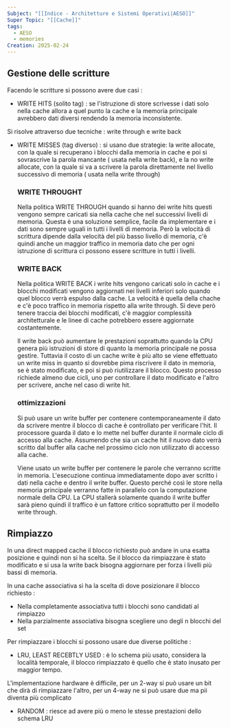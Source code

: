 ```yaml
---
Subject: "[[Indice - Architetture e Sistemi Operativi|AESO]]"
Super Topic: "[[Cache]]"
tags:
  - AESO
  - memories
Creation: 2025-02-24
---
```

## Gestione delle scritture

Facendo le scritture si possono avere due casi :

- WRITE HITS (solito tag) : se l'istruzione di store scrivesse i dati solo nella cache allora a quel punto la cache e la memoria principale avrebbero dati diversi rendendo la memoria inconsistente.

Si risolve attraverso due tecniche : write through e write back

- WRITE MISSES (tag diverso) : si usano due strategie: la write allocate, con la quale si recuperano i blocchi dalla memoria in cache e poi si sovrascrive la parola mancante ( usata nella write back), e la no write allocate, con la quale si va a scrivere la parola direttamente nel livello successivo di memoria ( usata nella write through)
    
    ### WRITE THROUGHT
    
    Nella politica WRITE THROUGH quando si hanno dei write hits questi vengono sempre caricati sia nella cache che nel successivi livelli di memoria. Questa è una soluzione semplice, facile da implementare e i dati sono sempre uguali in tutti i livelli di memoria. Però la velocità di scrittura dipende dalla velocità del più basso livello di memoria, c'è quindi anche un maggior traffico in memoria dato che per ogni istruzione di scrittura ci possono essere scritture in tutti i livelli.
    
    ### WRITE BACK
    
    Nella politica WRITE BACK i write hits vengono caricati solo in cache e i blocchi modificati vengono aggiornati nei livelli inferiori solo quando quel blocco verrà espulso dalla cache. La velocità è quella della chache e c'è poco traffico in memoria rispetto alla write through. Si deve però tenere traccia dei blocchi modificati, c'è maggior complessità architetturale e le linee di cache potrebbero essere aggiornate costantemente.
    
    Il write back può aumentare le prestazioni soprattutto quando la CPU genera più istruzioni di store di quanto la memoria principale ne possa gestire. Tuttavia il costo di un cache write è più alto se viene effettuato un write miss in quanto si dovrebbe pima riscrivere il dato in memoria, se è stato modificato, e poi si può riutilizzare il blocco. Questo processo richiede almeno due cicli, uno per controllare il dato modificato e l'altro per scrivere, anche nel caso di write hit.
    
    ### ottimizzazioni
    
    Si può usare un write buffer per contenere contemporaneamente il dato da scrivere mentre il blocco di cache è controllato per verificare l'hit. Il processore guarda il dato e lo mette nel buffer durante il normale ciclo di accesso alla cache. Assumendo che sia un cache hit il nuovo dato verrà scritto dal buffer alla cache nel prossimo ciclo non utilizzato di accesso alla cache.
    
    Viene usato un write buffer per contenere le parole che verranno scritte in memoria. L'esecuzione continua immediatamente dopo aver scritto i dati nella cache e dentro il write buffer. Questo perché così le store nella memoria principale verranno fatte in parallelo con la computazione normale della CPU. La CPU stallerà solamente quando il write buffer sarà pieno quindi il traffico è un fattore critico soprattutto per il modello write through.
    

## Rimpiazzo

In una direct mapped cache il blocco richiesto può andare in una esatta posizione e quindi non si ha scelta. Se il blocco da rimpiazzare è stato modificato e si usa la write back bisogna aggiornare per forza i livelli più bassi di memoria.

In una cache associativa si ha la scelta di dove posizionare il blocco richiesto :

- Nella completamente associativa tutti i blocchi sono candidati al rimpiazzo
- Nella parzialmente associativa bisogna scegliere uno degli n blocchi del set

Per rimpiazzare i blocchi si possono usare due diverse politiche :

- LRU, LEAST RECEBTLY USED : è lo schema più usato, considera la località temporale, il blocco rimpiazzato è quello che è stato inusato per maggior tempo.

L'implementazione hardware è difficile, per un 2-way si può usare un bit che dirà di rimpiazzare l'altro, per un 4-way ne si può usare due ma pii diventa più complicato

- RANDOM : riesce ad avere più o meno le stesse prestazioni dello schema LRU

